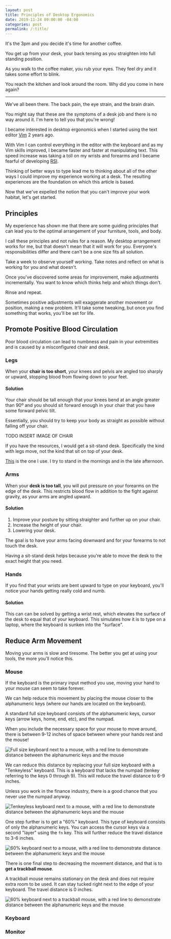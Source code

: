 ```yaml
---
layout: post
title: Principles of Desktop Ergonomics
date: 2019-11-24 09:00:00 -04:00
categories: post
permalink: /:title/
---
```


It's the 3pm and you decide it's time for another coffee.

You get up from your desk, your back tensing as you straighten into full standing position.

As you walk to the coffee maker, you rub your eyes. They feel dry and it takes some effort to blink.

You reach the kitchen and look around the room. Why did you come in here again?

---

We've all been there. The back pain, the eye strain, and the brain drain.

You might say that these are the symptoms of a desk job and there is no way around it. I'm here to tell you that you're wrong!

I became interested in desktop ergonomics when I started using the text editor [Vim](https://www.vim.org) 2 years ago.

With Vim I can control everything in the editor with the keyboard and as my Vim skills improved, I became faster and faster at manipulating text. This speed increase was taking a toll on my wrists and forearms and I became fearful of developing [RSI](TODO).

Thinking of better ways to type lead me to thinking about all of the other ways I could improve my experience working at a desk. The resulting experiences are the foundation on which this article is based.

Now that we've expelled the notion that you can't improve your work habitat, let's get started.

## Principles

My experience has shown me that there are some guiding principles that can lead you to the optimal arrangement of your furniture, tools, and body.

I call these principles and not rules for a reason. My desktop arrangement works for me, but that doesn't mean that it will work for you. Everyone's responsibilities differ and there can't be a one size fits all solution.

Take a week to observe yourself working. Take notes and reflect on what is working for you and what doesn't.

Once you've discovered some areas for improvement, make adjustments incrementally. You want to know which thinks help and which things don't.

Rinse and repeat.

Sometimes positive adjustments will exaggerate another movement or position, making a new problem. It'll take some tweaking, but once you find something that works, you'll be set for life.

## Promote Positive Blood Circulation

Poor blood circulation can lead to numbness and pain in your extremities and is caused by a misconfigured chair and desk.

### Legs

When your **chair is too short**, your knees and pelvis are angled too sharply or upward, stopping blood from flowing down to your feet.

#### Solution

Your chair should be tall enough that your knees bend at an angle greater than 90º and you should sit forward enough in your chair that you have some forward pelvic tilt.

Essentially, you should try to keep your body as straight as possible without falling off your chair.

TODO INSERT IMAGE OF CHAIR

If you have the resources, I would get a sit-stand desk. Specifically the kind with legs move, not the kind that sit on top of your desk.

[This](https://www.ikea.com/us/en/p/bekant-corner-desk-right-sit-stand-black-stained-ash-veneer-black-s79282389/) is the one I use. I try to stand in the mornings and in the late afternoon.

### Arms

When your **desk is too tall**, you will put pressure on your forearms on the edge of the desk. This restricts blood flow in addition to the fight against gravity, as your arms are angled upward.

#### Solution

1. Improve your posture by sitting straighter and further up on your chair. 
1. Increase the height of your chair.
1. Lowering your desk.

The goal is to have your arms facing downward and for your forearms to not touch the desk.

Having a sit-stand desk helps because you're able to move the desk to the exact height that you need.

### Hands

If you find that your wrists are bent upward to type on your keyboard, you'll notice your hands getting really cold and numb.

#### Solution

This can can be solved by getting a wrist rest, which elevates the surface of the desk to equal that of your keyboard. This simulates how it is to type on a laptop, where the keyboard is sunken into the "surface".

## Reduce Arm Movement

Moving your arms is slow and tiresome. The better you get at using your tools, the more you'll notice this.

### Mouse

If the keyboard is the primary input method you use, moving your hand to your mouse can seem to take forever.

We can help reduce this movement by placing the mouse closer to the alphanumeric keys (where our hands are located on the keyboard).

A standard full size keyboard consists of the alphanumeric keys, cursor keys (arrow keys, home, end, etc), and the numpad.

When you include the necessary space for your mouse to move around, there is between 9-12 inches of space between where your hands rest and the mouse!

![Full size keyboard next to a mouse, with a red line to demonstrate distance between the alphanumeric keys and the mouse](https://res.cloudinary.com/mhanberg/image/upload/v1574647909/standard%20keyboard.png)

We can reduce this distance by replacing your full size keyboard with a "Tenkeyless" keyboard. This is a keyboard that lacks the numpad (tenkey referring to the keys 0 through 9). This will reduce the travel distance to 6-9 inches.

Unless you work in the finance industry, there is a good chance that you never use the numpad anyway.

![Tenkeyless keyboard next to a mouse, with a red line to demonstrate distance between the alphanumeric keys and the mouse](https://res.cloudinary.com/mhanberg/image/upload/v1574647909/tenkeyless%20keyboard.png)

One step further is to get a "60%" keyboard. This type of keyboard consists of only the alphanumeric keys. You can access the cursor keys via a second "layer" using the `fn` key. This will further reduce the travel distance to 3-6 inches.

![60% keyboard next to a mouse, with a red line to demonstrate distance between the alphanumeric keys and the mouse](https://res.cloudinary.com/mhanberg/image/upload/v1574647909/60percent%20keyboard.png)

There is one final step to decreasing the movement distance, and that is to **get a trackball mouse**.

A trackball mouse remains stationary on the desk and does not require extra room to be used. It can stay tucked right next to the edge of your keyboard. The travel distance is 0 inches.

![60% keyboard next to a trackball mouse, with a red line to demonstrate distance between the alphanumeric keys and the mouse](https://res.cloudinary.com/mhanberg/image/upload/v1574647909/ergonomics-2_copy_2.png)

### Keyboard

### Monitor

